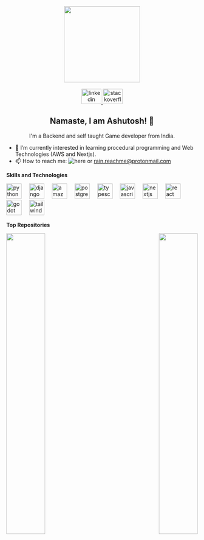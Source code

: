<div align="center">
  <img height="200" src="https://media.licdn.com/dms/image/C4D03AQEC-_6i38jitw/profile-displayphoto-shrink_200_200/0/1610804662637?e=1701907200&v=beta&t=-t4iUOVT0_fJZ32JuoOEmJ7Aiu-E5Lg8Wd02BWJkinA" />
</div>

<br/>

<div align="center">
  <a href="https://linkedin.com/in/yadav-vishu" target="_blank">
    <img src="https://raw.githubusercontent.com/maurodesouza/profile-readme-generator/master/src/assets/icons/social/linkedin/default.svg" width="52" height="40" alt="linkedin logo"  />
  </a>
  <a href="https://stackoverflow.com/users/13508049/rain/" target="_blank">
    <img src="https://raw.githubusercontent.com/maurodesouza/profile-readme-generator/master/src/assets/icons/social/stackoverflow/default.svg" width="52" height="40" alt="stackoverflow logo"  />
  </a>
</div>

<h2 align="center">Namaste, I am Ashutosh! 🙏</h2>

<p align="center">I'm a Backend and self taught Game developer from India.</p>

<!-- - 🔭 I’m currently working on game mechanics. -->
- 🌱 I’m currently interested in learning procedural programming and Web Technologies (AWS and Nextjs).
- 📫 How to reach me: ![here](https://github.com/vi4hu/vi4hu/issues) or rain.reachme@protonmail.com

<b>Skills and Technologies</b>

<div align="left">
  <img src="https://img.shields.io/badge/Python-3776AB?logo=python&logoColor=white&style=for-the-badge" height="40" alt="python logo"  />
  <img width="12" />
  <img src="https://img.shields.io/badge/Django-092E20?logo=django&logoColor=white&style=for-the-badge" height="40" alt="django logo"  />
  <img width="12" />
  <img src="https://img.shields.io/badge/Amazon AWS-232F3E?logo=amazonaws&logoColor=white&style=for-the-badge" height="40" alt="amazonwebservices logo"  />
  <img width="12" />
  <img src="https://img.shields.io/badge/PostgreSQL-4169E1?logo=postgresql&logoColor=white&style=for-the-badge" height="40" alt="postgresql logo"  />
  <img width="12" />
  <img src="https://img.shields.io/badge/TypeScript-3178C6?logo=typescript&logoColor=white&style=for-the-badge" height="40" alt="typescript logo"  />
  <img width="12" />
  <img src="https://img.shields.io/badge/JavaScript-F7DF1E?logo=javascript&logoColor=black&style=for-the-badge" height="40" alt="javascript logo"  />
  <img width="12" />
  <img src="https://img.shields.io/badge/Next.js-000000?logo=nextdotjs&logoColor=white&style=for-the-badge" height="40" alt="nextjs logo"  />
  <img width="12" />
  <img src="https://img.shields.io/badge/React-61DAFB?logo=react&logoColor=black&style=for-the-badge" height="40" alt="react logo"  />
  <img width="12" />
  <img src="https://img.shields.io/badge/Godot Engine-478CBF?logo=godotengine&logoColor=white&style=for-the-badge" height="40" alt="godot logo"  />
  <img width="12" />
  <img src="https://img.shields.io/badge/Tailwind CSS-06B6D4?logo=tailwindcss&logoColor=black&style=for-the-badge" height="40" alt="tailwindcss logo"  />
</div>

<!--
<b>GitHub Stat</b>

<div align="center">
  <img src="https://github-readme-stats.vercel.app/api?username=vi4hu&hide_title=false&hide_rank=false&show_icons=true&include_all_commits=false&count_private=false&disable_animations=false&theme=github_dark&locale=en&hide_border=true&order=1" height="150" alt="stats graph"  />
 <img src="https://github-readme-stats.vercel.app/api/top-langs?username=vi4hu&locale=en&hide_title=false&layout=compact&card_width=320&langs_count=5&theme=github_dark&hide_border=true&order=2" height="150" alt="languages graph"  />
</div>
-->

<b>Top Repositories</b>

<div width="100%" align="center">
  <a href="https://github.com/vi4hu/godot_compass" align="left">
    <img align="left" width="45%" src="https://github-readme-stats.vercel.app/api/pin/?username=vi4hu&repo=godot_compass&title_color=3382ed&text_color=ffffff&icon_color=3382ed&bg_color=000000&hide_border=true&locale=en" />
  </a>
  <a href="https://github.com/vi4hu/godot_health_bar_2d" align="right">
    <img align="right" width="45%" src="https://github-readme-stats.vercel.app/api/pin/?username=vi4hu&repo=godot_health_bar_2d&title_color=3382ed&text_color=ffffff&icon_color=3382ed&bg_color=000000&hide_border=true&locale=en" />
  </a>
</div>
<br /><br /><br /><br /><br /><br /><br />

<!--
<h4 align="center">Play my indie Games</h4>
<p align="center">
  <a align="center" href="https://rainxdev.itch.io/"><img alt="itch.io" src="https://github.com/vi4hu/vi4hu/blob/main/elements/itch.io.png"    width="30" height="30" /></a>
</p>
<h4 align="center">Follow Me</h4>
<p align="center">
  <a href="https://twitter.com/rainxcat1/"><img alt="twitter" src="https://github.com/vi4hu/vi4hu/blob/main/elements/twitter.png" width="30" height="30" /></a>
  <a href="https://www.youtube.com/channel/UCZl5Gy9LmY6B2XQtL8QeKvQ"><img alt="youtube" src="https://github.com/vi4hu/vi4hu/blob/main/elements/youtube.png" width="30" height="30" /></a>
  <a href="https://www.instagram.com/rainx_cat/"><img alt="insta" src="https://github.com/vi4hu/vi4hu/blob/main/elements/instagram.png" width="30" height="30" /></a>
  <a href="https://stackoverflow.com/users/13508049/rain/"><img alt="stackoverflow" src="https://github.com/vi4hu/vi4hu/blob/main/elements/stackoverflow.png" width="30" height="30" /></a>
</p>
<br>
-->
<!-- <p align="center">
  <img alt="itch.io" src="https://github-readme-stats.vercel.app/api?username=vi4hu&count_private=true&show_icons=true&theme=tokyonight" width="400" height="200" /> -->
<!--   <img alt="itch.io" src="https://github-readme-stats.vercel.app/api/top-langs/?username=vi4hu&layout=compact&show_icons=true&theme=tokyonight" width="400" height="200" /> -->

<!--![rain kun GitHub stats](https://github-readme-stats.vercel.app/api?username=vi4hu&count_private=true&show_icons=true&theme=tokyonight)
![Top Langs](https://github-readme-stats.vercel.app/api/top-langs/?username=vi4hu&layout=compact&show_icons=true&theme=tokyonight) -->
